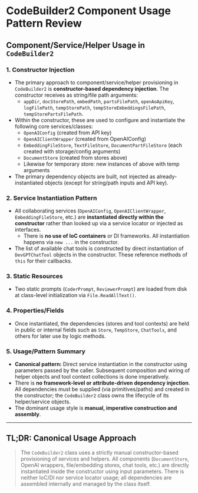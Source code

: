 # CodeBuilder2 Component Usage Pattern Review

## Component/Service/Helper Usage in `CodeBuilder2`

### 1. Constructor Injection
- The primary approach to component/service/helper provisioning in `CodeBuilder2` is **constructor-based dependency injection**. The constructor receives as string/file path arguments:
  - `appDir`, `docStorePath`, `embedPath`, `partsFilePath`, `openAoApiKey`, `logFilePath`, `tempStorePath`, `tempStoreEmbeddingsFilePath`, `tempStorePartsFilePath`.
- Within the constructor, these are used to configure and instantiate the following core services/classes:
  - `OpenAIConfig` (created from API key)
  - `OpenAIClientWrapper` (created from OpenAIConfig)
  - `EmbeddingFileStore`, `TextFileStore`, `DocumentPartFileStore` (each created with storage/config arguments)
  - `DocumentStore` (created from stores above)
  - Likewise for temporary store: new instances of above with temp arguments
- The primary dependency objects are built, not injected as already-instantiated objects (except for string/path inputs and API key).

### 2. Service Instantiation Pattern
- All collaborating services (`OpenAIConfig`, `OpenAIClientWrapper`, `EmbeddingFileStore`, etc.) are **instantiated directly within the constructor** rather than looked up via a service locator or injected as interfaces.
  - There is **no use of IoC containers** or DI frameworks. All instantiation happens via `new ...` in the constructor.
- The list of available chat tools is constructed by direct instantiation of `DevGPTChatTool` objects in the constructor. These reference methods of `this` for their callbacks.

### 3. Static Resources
- Two static prompts (`CoderPrompt`, `ReviewerPrompt`) are loaded from disk at class-level initialization via `File.ReadAllText()`.

### 4. Properties/Fields
- Once instantiated, the dependencies (stores and tool contexts) are held in public or internal fields such as `Store`, `TempStore`, `ChatTools`, and others for later use by logic methods.

### 5. Usage/Pattern Summary
- **Canonical pattern:** Direct service instantiation in the constructor using parameters passed by the caller. Subsequent composition and wiring of helper objects and tool context collections is done imperatively.
- There is **no framework-level or attribute-driven dependency injection**. All dependencies must be supplied (via primitives/paths) and created in the constructor; the `CodeBuilder2` class owns the lifecycle of its helper/service objects.
- The dominant usage style is **manual, imperative construction and assembly**.

---

## TL;DR: Canonical Usage Approach

> The `CodeBuilder2` class uses a strictly manual constructor-based provisioning of services and helpers. All components (`DocumentStore`, OpenAI wrappers, file/embedding stores, chat tools, etc.) are directly instantiated inside the constructor using input parameters. There is neither IoC/DI nor service locator usage; all dependencies are assembled internally and managed by the class itself.